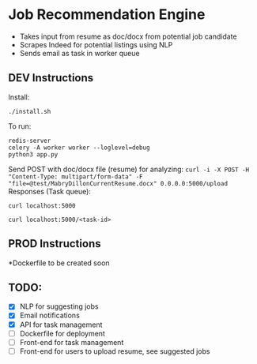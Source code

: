 # Job Recommendation Engine
- Takes input from resume as doc/docx from potential job candidate
- Scrapes Indeed for potential listings using NLP
- Sends email as task in worker queue
## DEV Instructions
Install:
```
./install.sh
```
To run:
```
redis-server
celery -A worker worker --loglevel=debug
python3 app.py
```
Send POST with doc/docx file (resume) for analyzing:
`curl -i -X POST -H "Content-Type: multipart/form-data" -F "file=@test/MabryDillonCurrentResume.docx" 0.0.0.0:5000/upload`
Responses (Task queue):
```
curl localhost:5000
``` 
```
curl localhost:5000/<task-id>
```
## PROD Instructions
*Dockerfile to be created soon

## TODO:
 * [x] NLP for suggesting jobs
 * [x] Email notifications
 * [x] API for task management 
 * [ ] Dockerfile for deployment
 * [ ] Front-end for task management
 * [ ] Front-end for users to upload resume, see suggested jobs
